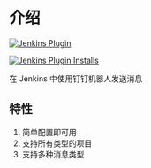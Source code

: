 # 介绍

[![Jenkins Plugin](https://img.shields.io/jenkins/plugin/v/dingding-notifications.svg?label=Version)](https://plugins.jenkins.io/dingding-notifications)

[![Jenkins Plugin Installs](https://img.shields.io/jenkins/plugin/i/dingding-notifications.svg?label=Installs&color=green)](https://plugins.jenkins.io/dingding-notifications)

在 Jenkins 中使用钉钉机器人发送消息

## 特性

1. 简单配置即可用
2. 支持所有类型的项目
3. 支持多种消息类型

